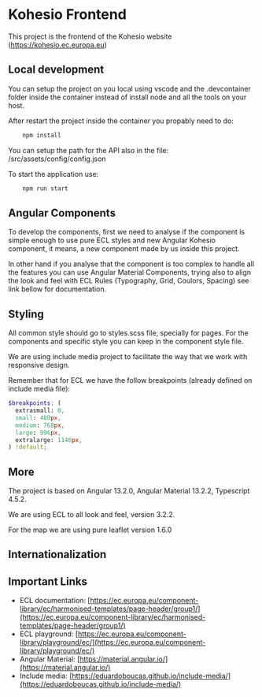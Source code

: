 # Kohesio Frontend

This project is the frontend of the Kohesio website (<https://kohesio.ec.europa.eu>)

## Local development

You can setup the project on you local using vscode and the .devcontainer folder inside the container instead of install node and all the tools on your host.

After restart the project inside the container you propably need to do:

```sh
    npm install
```

You can setup the path for the API also in the file: /src/assets/config/config.json

To start the application use:

```sh
    npm run start
```

## Angular Components

To develop the components, first we need to analyse if the component is simple enough to use pure ECL styles and new Angular Kohesio component, it means, a new component made by us inside this project.

In other hand if you analyse that the component is too complex to handle all the features you can use Angular Material Components, trying also to align the look and feel with ECL Rules (Typography, Grid, Coulors, Spacing) see link bellow for documentation.

## Styling

All common style should go to styles.scss file, specially for pages. For the components and specific style you can keep in the component style file.

We are using include media project to facilitate the way that we work with responsive design.

Remember that for ECL we have the follow breakpoints (already defined on include media file):

```scss
$breakpoints: (
  extrasmall: 0,
  small: 480px,
  medium: 768px,
  large: 996px,
  extralarge: 1140px,
) !default;
```

## More

The project is based on Angular 13.2.0, Angular Material 13.2.2, Typescript 4.5.2.

We are using ECL to all look and feel, version 3.2.2.

For the map we are using pure leaflet version 1.6.0

## Internationalization



## Important Links

- ECL documentation: [https://ec.europa.eu/component-library/ec/harmonised-templates/page-header/group1/](https://ec.europa.eu/component-library/ec/harmonised-templates/page-header/group1/)
- ECL playground: [https://ec.europa.eu/component-library/playground/ec/](https://ec.europa.eu/component-library/playground/ec/)
- Angular Material: [https://material.angular.io/](https://material.angular.io/)
- Include media: [https://eduardoboucas.github.io/include-media/](https://eduardoboucas.github.io/include-media/)
